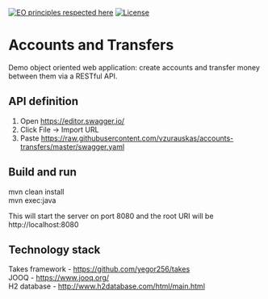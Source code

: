 [![EO principles respected here](http://www.elegantobjects.org/badge.svg)](http://www.elegantobjects.org)
[![License](https://img.shields.io/badge/license-MIT-green.svg)](https://github.com/vzurauskas/accounts-transfers/blob/master/LICENSE)

# Accounts and Transfers
Demo object oriented web application: create accounts and transfer money between them via a RESTful API.

## API definition
1. Open https://editor.swagger.io/
2. Click File -> Import URL
3. Paste https://raw.githubusercontent.com/vzurauskas/accounts-transfers/master/swagger.yaml

## Build and run
mvn clean install  
mvn exec:java  
  
This will start the server on port 8080 and the root URI will be http://localhost:8080

## Technology stack
Takes framework - https://github.com/yegor256/takes  
JOOQ - https://www.jooq.org/  
H2 database - http://www.h2database.com/html/main.html  
